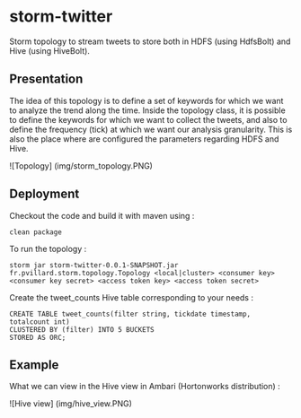 # storm-twitter

Storm topology to stream tweets to store both in HDFS (using HdfsBolt) and Hive (using HiveBolt).

## Presentation

The idea of this topology is to define a set of keywords for which we want to analyze the trend along the time. Inside the topology class, it is possible to define the keywords for which we want to collect the tweets, and also to define the frequency (tick) at which we want our analysis granularity. This is also the place where are configured the parameters regarding HDFS and Hive.

![Topology] (img/storm_topology.PNG)

## Deployment

Checkout the code and build it with maven using :

    clean package

To run the topology :

    storm jar storm-twitter-0.0.1-SNAPSHOT.jar fr.pvillard.storm.topology.Topology <local|cluster> <consumer key> <consumer key secret> <access token key> <access token secret>

Create the tweet_counts Hive table corresponding to your needs :

    CREATE TABLE tweet_counts(filter string, tickdate timestamp, totalcount int)
    CLUSTERED BY (filter) INTO 5 BUCKETS
    STORED AS ORC;

## Example

What we can view in the Hive view in Ambari (Hortonworks distribution) :

![Hive view] (img/hive_view.PNG)
